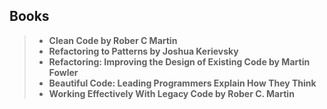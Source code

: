 Books
-----
> - **Clean Code by Rober C Martin**
> - **Refactoring to Patterns by Joshua Kerievsky**
> - **Refactoring: Improving the Design of Existing Code by Martin Fowler**
> - **Beautiful Code: Leading Programmers Explain How They Think**
> - **Working Effectively With Legacy Code by Rober C. Martin**
